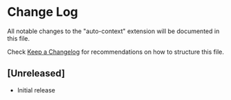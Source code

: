 # Change Log

All notable changes to the "auto-context" extension will be documented in this file.

Check [Keep a Changelog](http://keepachangelog.com/) for recommendations on how to structure this file.

## [Unreleased]

- Initial release